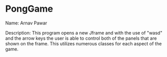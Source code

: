 # PongGame

Name: Arnav Pawar

Description: This program opens a new Jframe and with the use of "wasd" and the arrow keys the user is able to control both of the panels that are shown on the frame. This utilizes numerous classes for each aspect of the game.  
